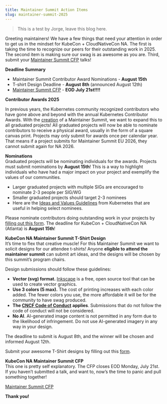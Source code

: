 ```yaml
---
title: Maintainer Summit Action Items
slug: maintainer-summit-2025
---
```


> This is a test by Jorge, leave this blog here. 

Greeting maintainers\! We have a few things that need your attention in order to get us in the mindset for KubeCon \+ CloudNativeCon NA. The first is taking the time to recognize our peers for their outstanding work in 2025\. The second item is making sure our swag is as awesome as you are. Third, submit your [Maintainer Summit CFP](https://events.linuxfoundation.org/kubecon-cloudnativecon-north-america/features-add-ons/maintainer-summit/#call-for-proposals) talks\!

**Deadline Summary**

* Maintainer Summit Contributor Award Nominations \- **August 15th**  
* T-shirt Design Deadline \- **August 8th** (announced August 12th)   
* [Maintainer Summit CFP](https://events.linuxfoundation.org/kubecon-cloudnativecon-north-america/features-add-ons/maintainer-summit/#call-for-proposals) \- **EOD July 21st\!\!\!\!**

**Contributor Awards 2025**

In previous years, the Kubernetes community recognized contributors who have gone above and beyond with the annual Kubernetes Contributor Awards. With the [creation](https://events.linuxfoundation.org/kubecon-cloudnativecon-europe/features-add-ons/maintainer-summit/#faqs) of a Maintainer Summit, we want to expand this to all graduated projects\! All graduated projects will now be able to nominate contributors to receive a physical award, usually in the form of a square canvas print. Projects may only submit for awards once per calendar year. That means if a project submits for Maintainer Summit EU 2026, they cannot submit again for NA 2026\.

**Nominations**  
Graduated projects will be nominating individuals for the awards. Projects must submit nominations by **August 15th**\! This is a way to highlight individuals who have had a major impact on your project and exemplify the values of our communities. 

* Larger graduated projects with multiple SIGs are encouraged to nominate 2-3 people per SIG/WG  
* Smaller graduated projects should target 2-3 nominees  
* Here are the [Ideas and Values Guidelines](https://github.com/kubernetes/community/blob/master/events/awards/playbook.md#ideals-and-values) from Kubernetes that are useful in helping select nominees. 

Please nominate contributors doing outstanding work in your projects by [filling out this form](https://forms.gle/eYKezEWhvecLVQEKA). The deadline for KubeCon \+ CloudNativeCon NA (Atlanta) is **August 15th**\!

**KubeCon NA Maintainer Summit T-Shirt Design**  
It’s time to flex that creative muscle\! For this Maintainer Summit we want to solicit designs for our attendee t-shirts\! Anyone **eligible to attend the maintainer summit** can submit art ideas, and the designs will be chosen by this summit’s program chairs.

Design submissions should follow these guidelines:

* **Vector (svg) format.** [Inkscape](https://inkscape.org/) is a free, open source tool that can be used to create vector graphics.  
* **Use 3 colors (5 max).** The cost of printing increases with each color added. The fewer colors you use, the more affordable it will be for the community to have swag produced.  
* **The [CNCF Code of Conduct](https://github.com/cncf/foundation/blob/main/code-of-conduct.md)** **applies**. Submissions that do not follow the code of conduct will not be considered.  
* **No AI**. AI-generated image content is not permitted in any form due to the likelihood of infringement. Do not use AI-generated imagery in any way in your design.

The deadline to submit is August 8th, and the winner will be chosen and informed August 12th. 

Submit your awesome T-Shirt designs by filling out this [form](https://forms.gle/xhqraWy1wcwewv9R6).

**KubeCon NA Maintainer Summit CFP**  
This one is pretty self explanatory. The CFP closes EOD Monday, July 21st. If you haven’t submitted a talk, and want to, now’s the time to panic and pull something together\!

[Maintainer Summit CFP](https://events.linuxfoundation.org/kubecon-cloudnativecon-north-america/features-add-ons/maintainer-summit/#call-for-proposals)

**Thank you\!**
